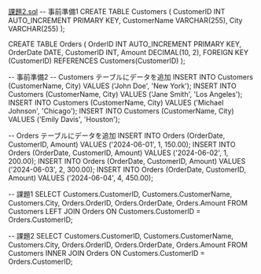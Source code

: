 [課題2.sql](https://github.com/user-attachments/files/22488505/2.sql)
-- 事前準備1
CREATE TABLE Customers (
    CustomerID INT AUTO_INCREMENT PRIMARY KEY,
    CustomerName VARCHAR(255),
    City VARCHAR(255)
);

CREATE TABLE Orders (
    OrderID INT AUTO_INCREMENT PRIMARY KEY,
    OrderDate DATE,
    CustomerID INT,
    Amount DECIMAL(10, 2),
    FOREIGN KEY (CustomerID) REFERENCES Customers(CustomerID)
);

-- 事前準備2
-- Customers テーブルにデータを追加
INSERT INTO Customers (CustomerName, City) VALUES ('John Doe', 'New York');
INSERT INTO Customers (CustomerName, City) VALUES ('Jane Smith', 'Los Angeles');
INSERT INTO Customers (CustomerName, City) VALUES ('Michael Johnson', 'Chicago');
INSERT INTO Customers (CustomerName, City) VALUES ('Emily Davis', 'Houston');

-- Orders テーブルにデータを追加
INSERT INTO Orders (OrderDate, CustomerID, Amount) VALUES ('2024-06-01', 1, 150.00);
INSERT INTO Orders (OrderDate, CustomerID, Amount) VALUES ('2024-06-02', 1, 200.00);
INSERT INTO Orders (OrderDate, CustomerID, Amount) VALUES ('2024-06-03', 2, 300.00);
INSERT INTO Orders (OrderDate, CustomerID, Amount) VALUES ('2024-06-04', 4, 450.00);

-- 課題1
SELECT
    Customers.CustomerID,
    Customers.CustomerName,
    Customers.City,
    Orders.OrderID,
    Orders.OrderDate,
    Orders.Amount
FROM Customers
LEFT JOIN Orders ON Customers.CustomerID = Orders.CustomerID;

-- 課題2
SELECT
    Customers.CustomerID,
    Customers.CustomerName,
    Customers.City,
    Orders.OrderID,
    Orders.OrderDate,
    Orders.Amount
FROM Customers
INNER JOIN Orders ON Customers.CustomerID = Orders.CustomerID;
